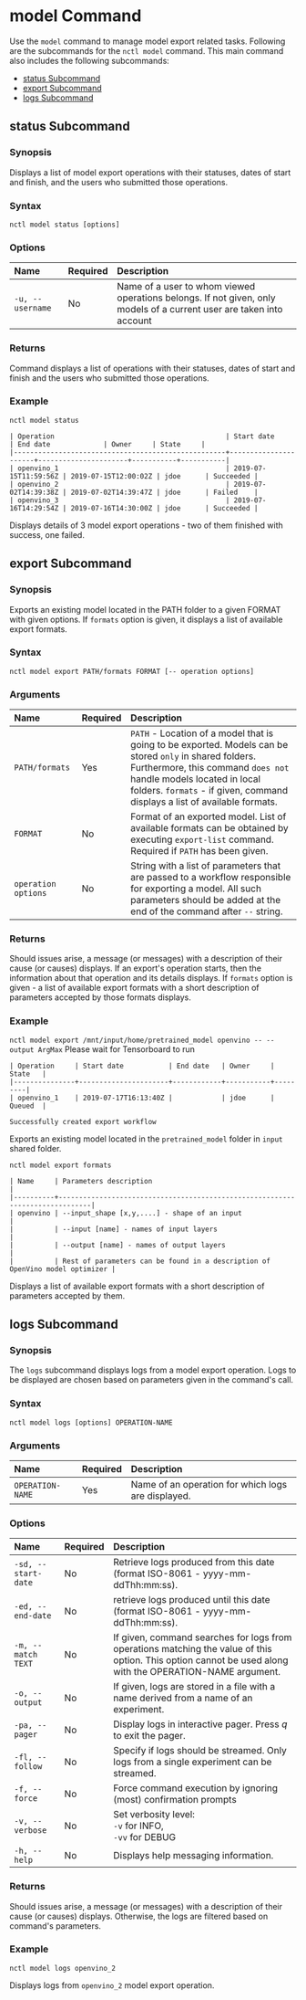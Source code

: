 # model Command

Use the `model` command to manage model export related tasks. Following are the subcommands for the `nctl model` command. This main command also includes the following subcommands:

 - [status Subcommand](#status-subcommand)
 - [export Subcommand](#export-subcommand)
 - [logs Subcommand](#logs-subcommand)
 
## status Subcommand

### Synopsis
 
Displays a list of model export operations with their statuses, dates of start and finish, and the users who submitted those operations.
 
### Syntax
 
 `nctl model status [options]`
 

### Options

 | Name | Required | Description | 
 |:--- |:--- |:--- |
 |`-u, --username` | No | Name of a user to whom viewed operations belongs. If not given, only models of a current user are taken into account |
 

### Returns
 
Command displays a list of operations with their statuses, dates of start and finish and the users who submitted those operations.

     
### Example
 
 `nctl model status`  
 
 
```
| Operation                                          | Start date           | End date             | Owner     | State     |
|----------------------------------------------------+----------------------+----------------------+-----------+-----------|
| openvino_1                                         | 2019-07-15T11:59:56Z | 2019-07-15T12:00:02Z | jdoe      | Succeeded |
| openvino_2                                         | 2019-07-02T14:39:38Z | 2019-07-02T14:39:47Z | jdoe      | Failed    |
| openvino_3                                         | 2019-07-16T14:29:54Z | 2019-07-16T14:30:00Z | jdoe      | Succeeded |

```

Displays details of 3 model export operations - two of them finished with success, one failed.

## export Subcommand

### Synopsis
 
Exports an existing model located in the PATH folder to a given FORMAT with given options. If `formats` option is given, it displays a list of available export formats.    
 
### Syntax
 
 `nctl model export PATH/formats FORMAT [-- operation options]`
 
 
### Arguments
 
 | Name | Required | Description |
 |:--- |:--- |:--- |
 |`PATH/formats` | Yes | `PATH` - Location of a model that is going to be exported. Models can be stored `only` in shared folders. Furthermore, this command `does not` handle models located in local folders. `formats` - if given, command displays a list of available formats.|
 |`FORMAT` | No | Format of an exported model. List of available formats can be obtained by executing `export-list` command. Required if `PATH` has been given.|
 |`operation options` | No | String with a list of parameters that are passed to a workflow responsible for exporting a model. All such parameters should be added at the end of the command after `--` string. |
 

### Returns
 
Should issues arise, a message (or messages) with a description of their cause (or causes) displays. If an export's operation starts, then the information about that operation and its details displays.
If `formats` option is given - a list of available export formats with a short description of parameters accepted by those formats displays.
     
### Example
 
 `nctl model export /mnt/input/home/pretrained_model openvino -- --output ArgMax`  Please wait for Tensorboard to run
 
 
```
| Operation     | Start date           | End date   | Owner     | State   |
|---------------+----------------------+------------+-----------+---------|
| openvino_1    | 2019-07-17T16:13:40Z |            | jdoe      | Queued  |

Successfully created export workflow

```

Exports an existing model located in the `pretrained_model` folder in `input` shared folder.

 `nctl model export formats`
 
 ```
| Name     | Parameters description                                                       |
|----------+------------------------------------------------------------------------------|
| openvino | --input_shape [x,y,....] - shape of an input                                 |
|          | --input [name] - names of input layers                                       |
|          | --output [name] - names of output layers                                     |
|          | Rest of parameters can be found in a description of OpenVino model optimizer |

```

Displays a list of available export formats with a short description of parameters accepted by them.  


## logs Subcommand

### Synopsis

The `logs` subcommand displays logs from a model export operation. Logs to be displayed are chosen based on parameters given in the command's call.

### Syntax

`nctl model logs [options] OPERATION-NAME`

### Arguments

| Name | Required | Description |
|:--- |:--- |:--- |
|`OPERATION-NAME` | Yes | Name of an operation for which logs are displayed. |

### Options

| Name | Required | Description | 
|:--- |:--- |:--- |
|`-sd, --start-date` | No | Retrieve logs produced from this date (format ISO-8061 - yyyy-mm-ddThh:mm:ss).|
|`-ed, --end-date` | No | retrieve logs produced until this date (format ISO-8061 - yyyy-mm-ddThh:mm:ss).|
|`-m, --match TEXT` | No |  If given, command searches for logs from operations matching the value of this option. This option cannot be used along with the OPERATION-NAME argument.|
|`-o, --output` | No |  If given, logs are stored in a file with a name derived from a name of an experiment.|
|`-pa, --pager` | No | Display logs in interactive pager. Press *q* to exit the pager.|
|`-fl, --follow` | No | Specify if logs should be streamed. Only logs from a single experiment can be streamed.|
|`-f, --force`| No | Force command execution by ignoring (most) confirmation prompts |
|`-v, --verbose`| No | Set verbosity level: <br>`-v` for INFO, <br>`-vv` for DEBUG |
|`-h, --help` | No | Displays help messaging information. |


### Returns

Should issues arise, a message (or messages) with a description of their cause (or causes) displays. Otherwise, the logs are filtered based on command's parameters.

### Example

`nctl model logs openvino_2`

Displays logs from `openvino_2` model export operation.
